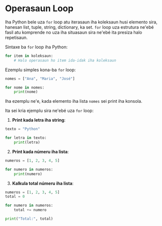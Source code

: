 # Operasaun Loop

Iha Python bele uza `for` loop atu iterasaun iha koleksaun husi elemento sira, hanesan list, tuple, string, dictionary, ka set. `for` loop uza estrutura ne'ebé fasil atu komprende no uza iha situasaun sira ne'ebé ita presiza halo repetisaun.

Sintaxe ba `for` loop iha Python:

```python
for item in koleksaun:
    # Halo operasaun ho item ida-idak iha koleksaun
```

Ezemplu simples kona-ba `for` loop:

```python
nomes = ["Ana", "Maria", "José"]

for nome in nomes:
    print(nome)
```

Iha ezemplu ne'e, kada elemento iha lista `nomes` sei print iha konsola.

Ita sei kria ejemplu sira ne'ebé uza `for` loop:

1. **Print kada letra iha string**:

```python
texto = "Python"

for letra in texto:
    print(letra)
```

2. **Print kada númeru iha lista**:

```python
numeros = [1, 2, 3, 4, 5]

for numero in numeros:
    print(numero)
```

3. **Kalkula total númeru iha lista**:

```python
numeros = [1, 2, 3, 4, 5]
total = 0

for numero in numeros:
    total += numero

print("Total:", total)
```
